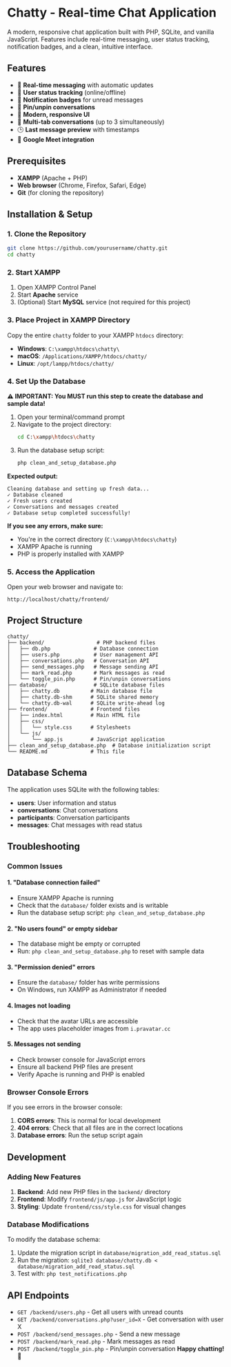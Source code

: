 # Chatty - Real-time Chat Application

A modern, responsive chat application built with PHP, SQLite, and vanilla JavaScript. Features include real-time messaging, user status tracking, notification badges, and a clean, intuitive interface.

## Features

- 💬 **Real-time messaging** with automatic updates
- 👥 **User status tracking** (online/offline)
- 🔔 **Notification badges** for unread messages
- 📌 **Pin/unpin conversations**
- 🎨 **Modern, responsive UI**
- 📱 **Multi-tab conversations** (up to 3 simultaneously)
- 🕒 **Last message preview** with timestamps
- 🎯 **Google Meet integration**

## Prerequisites

- **XAMPP** (Apache + PHP)
- **Web browser** (Chrome, Firefox, Safari, Edge)
- **Git** (for cloning the repository)

## Installation & Setup

### 1. Clone the Repository

```bash
git clone https://github.com/yourusername/chatty.git
cd chatty
```

### 2. Start XAMPP

1. Open XAMPP Control Panel
2. Start **Apache** service
3. (Optional) Start **MySQL** service (not required for this project)

### 3. Place Project in XAMPP Directory

Copy the entire `chatty` folder to your XAMPP `htdocs` directory:

- **Windows**: `C:\xampp\htdocs\chatty\`
- **macOS**: `/Applications/XAMPP/htdocs/chatty/`
- **Linux**: `/opt/lampp/htdocs/chatty/`

### 4. Set Up the Database

**⚠️ IMPORTANT: You MUST run this step to create the database and sample data!**

1. Open your terminal/command prompt
2. Navigate to the project directory:
   ```bash
   cd C:\xampp\htdocs\chatty
   ```
3. Run the database setup script:
   ```bash
   php clean_and_setup_database.php
   ```

**Expected output:**

```
Cleaning database and setting up fresh data...
✓ Database cleaned
✓ Fresh users created
✓ Conversations and messages created
✓ Database setup completed successfully!
```

**If you see any errors, make sure:**

- You're in the correct directory (`C:\xampp\htdocs\chatty`)
- XAMPP Apache is running
- PHP is properly installed with XAMPP

### 5. Access the Application

Open your web browser and navigate to:

```
http://localhost/chatty/frontend/
```

## Project Structure

```
chatty/
├── backend/                 # PHP backend files
│   ├── db.php              # Database connection
│   ├── users.php           # User management API
│   ├── conversations.php   # Conversation API
│   ├── send_messages.php   # Message sending API
│   ├── mark_read.php       # Mark messages as read
│   └── toggle_pin.php      # Pin/unpin conversations
├── database/               # SQLite database files
│   ├── chatty.db          # Main database file
│   ├── chatty.db-shm      # SQLite shared memory
│   └── chatty.db-wal      # SQLite write-ahead log
├── frontend/              # Frontend files
│   ├── index.html         # Main HTML file
│   ├── css/
│   │   └── style.css      # Stylesheets
│   └── js/
│       └── app.js         # JavaScript application
├── clean_and_setup_database.php  # Database initialization script
└── README.md              # This file
```

## Database Schema

The application uses SQLite with the following tables:

- **users**: User information and status
- **conversations**: Chat conversations
- **participants**: Conversation participants
- **messages**: Chat messages with read status

## Troubleshooting

### Common Issues

#### 1. "Database connection failed"

- Ensure XAMPP Apache is running
- Check that the `database/` folder exists and is writable
- Run the database setup script: `php clean_and_setup_database.php`

#### 2. "No users found" or empty sidebar

- The database might be empty or corrupted
- Run: `php clean_and_setup_database.php` to reset with sample data

#### 3. "Permission denied" errors

- Ensure the `database/` folder has write permissions
- On Windows, run XAMPP as Administrator if needed

#### 4. Images not loading

- Check that the avatar URLs are accessible
- The app uses placeholder images from `i.pravatar.cc`

#### 5. Messages not sending

- Check browser console for JavaScript errors
- Ensure all backend PHP files are present
- Verify Apache is running and PHP is enabled

### Browser Console Errors

If you see errors in the browser console:

1. **CORS errors**: This is normal for local development
2. **404 errors**: Check that all files are in the correct locations
3. **Database errors**: Run the setup script again

## Development

### Adding New Features

1. **Backend**: Add new PHP files in the `backend/` directory
2. **Frontend**: Modify `frontend/js/app.js` for JavaScript logic
3. **Styling**: Update `frontend/css/style.css` for visual changes

### Database Modifications

To modify the database schema:

1. Update the migration script in `database/migration_add_read_status.sql`
2. Run the migration: `sqlite3 database/chatty.db < database/migration_add_read_status.sql`
3. Test with: `php test_notifications.php`

## API Endpoints

- `GET /backend/users.php` - Get all users with unread counts
- `GET /backend/conversations.php?user_id=X` - Get conversation with user X
- `POST /backend/send_messages.php` - Send a new message
- `POST /backend/mark_read.php` - Mark messages as read
- `POST /backend/toggle_pin.php` - Pin/unpin conversation
  **Happy chatting!** 🎉
